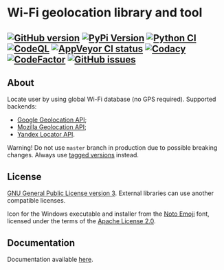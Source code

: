 # Wi-Fi geolocation library and tool

[![GitHub version](https://img.shields.io/github/v/release/xvitaly/wloc?sort=semver&color=brightgreen&logo=git&logoColor=white)](https://github.com/xvitaly/wloc/releases)
[![PyPi Version](https://img.shields.io/pypi/v/wloc.svg?logo=pypi&logoColor=white)](https://pypi.org/project/wloc/)
[![Python CI](https://github.com/xvitaly/wloc/actions/workflows/python.yaml/badge.svg)](https://github.com/xvitaly/wloc/actions/workflows/python.yaml)
[![CodeQL](https://github.com/xvitaly/wloc/actions/workflows/codeql.yml/badge.svg)](https://github.com/xvitaly/wloc/actions/workflows/codeql.yml)
[![AppVeyor CI status](https://ci.appveyor.com/api/projects/status/l7bmgfr9amvawty4?svg=true)](https://ci.appveyor.com/project/xvitaly/wloc)
[![Codacy](https://app.codacy.com/project/badge/Grade/cfe76043f5c248e8b7c365bf9b49975d)](https://www.codacy.com/gh/xvitaly/wloc/dashboard)
[![CodeFactor](https://www.codefactor.io/repository/github/xvitaly/wloc/badge)](https://www.codefactor.io/repository/github/xvitaly/wloc)
[![GitHub issues](https://img.shields.io/github/issues/xvitaly/wloc.svg?label=issues)](https://github.com/xvitaly/wloc/issues)
---

## About

Locate user by using global Wi-Fi database (no GPS required). Supported backends:

  * [Google Geolocation API](https://developers.google.com/maps/documentation/geolocation/intro);
  * [Mozilla Geolocation API](https://mozilla.github.io/ichnaea/api/index.html);
  * [Yandex Locator API](https://tech.yandex.ru/locator/doc/dg/api/json-docpage/).

Warning! Do not use `master` branch in production due to possible breaking changes. Always use [tagged versions](https://github.com/xvitaly/wloc/releases) instead.

## License
[GNU General Public License version 3](LICENSE). External libraries can use another compatible licenses.

Icon for the Windows executable and installer from the [Noto Emoji](https://github.com/googlefonts/noto-emoji) font, licensed under the terms of the [Apache License 2.0](licenses/noto-emoji.LICENSE.txt).

## Documentation

Documentation available [here](docs/README.md).
